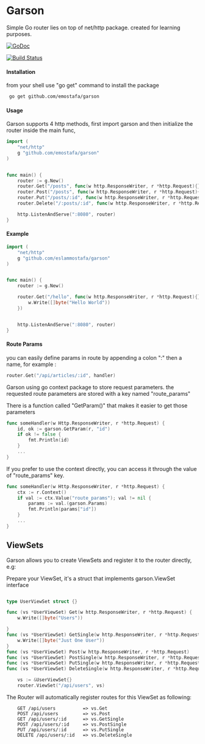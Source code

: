 # Garson

Simple Go router lies on top of net/http package. created for learning purposes.

[![GoDoc](https://godoc.org/github.com/emostafa/garson?status.svg)](https://godoc.org/github.com/emostafa/garson)

[![Build Status](https://travis-ci.org/emostafa/garson.svg?branch=master)](https://travis-ci.org/emostafa/garson)

#### Installation

from your shell use "go get" command to install the package

```bash
 go get github.com/emostafa/garson
```

#### Usage

Garson supports 4 http methods, 
first import garson and then initialize the router inside the main func,

```go
import (
    "net/http"
    g "github.com/emostafa/garson"
)


func main() {
    router := g.New()
    router.Get("/posts", func(w http.ResponseWriter, r *http.Request){})
    router.Post("/posts", func(w http.ResponseWriter, r *http.Request){})
    router.Put("/posts/:id", func(w http.ResponseWriter, r *http.Request){})
    router.Delete("/:posts/:id", func(w http.ResponseWriter, r *http.Request){})

    http.ListenAndServe(":8080", router)
}
```

#### Example

```go
import (
    "net/http"
    g "github.com/eslammostafa/garson"
)


func main() {
    router := g.New()

    router.Get("/hello", func(w http.ResponseWriter, r *http.Request){}
        w.Write([]byte("Hello World"))
    })


    http.ListenAndServe(":8080", router)
}
```

#### Route Params

you can easily define params in route by appending a colon ":" then a name,
for example :

```go
router.Get("/api/articles/:id", handler)
```
Garson using go context package to store request parameters.
the requested route parameters are stored with a key named "route_params"

There is a function called "GetParam()" that makes it easier to get those parameters

```go
func someHandler(w Http.ResponseWriter, r *http.Request) {
	id, ok := garson.GetParam(r, "id")
    if ok != false {
		fmt.Println(id)
    }
	...
}
```

If you prefer to use the context directly, you can access it through the value
of "route_params" key.

```go
func someHandler(w Http.ResponseWriter, r *http.Request) {
	ctx := r.Context()
	if val := ctx.Value("route_params"); val != nil {
		params := val.(garson.Params)
		fmt.Println(params["id"])
	}
	...
}
```


## ViewSets

Garson allows you to create ViewSets and register it to the router directly,
e.g:

Prepare your ViewSet, it's a struct that implements garson.ViewSet interface

```go

type UserViewSet struct {}

func (vs *UserViewSet) Get(w http.ResponseWriter, r *http.Request) {
	w.Write([]byte("Users"))

}
func (vs *UserViewSet) GetSingle(w http.ResponseWriter, r *http.Request) {
	w.Write([]byte("Just One User"))
}
func (vs *UserViewSet) Post(w http.ResponseWriter, r *http.Request)         {}
func (vs *UserViewSet) PostSingle(w http.ResponseWriter, r *http.Request)   {}
func (vs *UserViewSet) PutSingle(w http.ResponseWriter, r *http.Request)    {}
func (vs *UserViewSet) DeleteSingle(w http.ResponseWriter, r *http.Request) {}

```

```go
    vs := &UserViewSet{}
    router.ViewSet("/api/users", vs)
```

The Router will automatically register routes for this ViewSet as following:

```
    GET /api/users          => vs.Get
    POST /api/users         => vs.Post
    GET /api/users/:id      => vs.GetSingle
    POST /api/users/:id     => vs.PostSingle
    PUT /api/users/:id      => vs.PutSingle
    DELETE /api/users/:id   => vs.DeleteSingle
```
